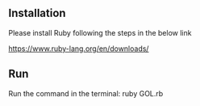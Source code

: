 ## Installation
Please install Ruby following the steps in the below link

https://www.ruby-lang.org/en/downloads/

## Run

Run the command in the terminal: ruby GOL.rb